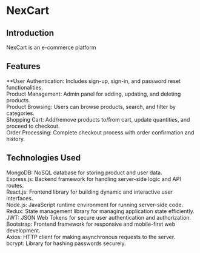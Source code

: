 # NexCart
## Introduction
NexCart is an e-commerce platform

## Features
**User Authentication: Includes sign-up, sign-in, and password reset functionalities.</br>
Product Management: Admin panel for adding, updating, and deleting products.</br>
Product Browsing: Users can browse products, search, and filter by categories.</br>
Shopping Cart: Add/remove products to/from cart, update quantities, and proceed to checkout.</br>
Order Processing: Complete checkout process with order confirmation and history.

## Technologies Used
MongoDB: NoSQL database for storing product and user data.</br>
Express.js: Backend framework for handling server-side logic and API routes.</br>
React.js: Frontend library for building dynamic and interactive user interfaces.</br>
Node.js: JavaScript runtime environment for running server-side code.</br>
Redux: State management library for managing application state efficiently.</br>
JWT: JSON Web Tokens for secure user authentication and authorization.</br>
Bootstrap: Frontend framework for responsive and mobile-first web development.</br>
Axios: HTTP client for making asynchronous requests to the server.</br>
bcrypt: Library for hashing passwords securely.</br>
